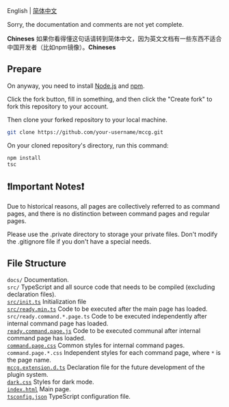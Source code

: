 English | [简体中文](./ZH-HANS-CN.md)

Sorry, the documentation and comments are not yet complete.

**Chineses** 如果你看得懂这句话请转到简体中文，因为英文文档有一些东西不适合中国开发者（比如npm镜像）。**Chineses**

## Prepare
On anyway, you need to install [Node.js](https://nodejs.org) and [npm](https://www.npmjs.com).

Click the fork button, fill in something, and then click the "Create fork" to fork this repository to your account.

Then clone your forked repository to your local machine.
```bash
git clone https://github.com/your-username/mccg.git
```
On your cloned repository's directory, run this command:
```bash
npm install
tsc
```

## ❗Important Notes❗
Due to historical reasons, all pages are collectively referred to as command pages, and there is no distinction between command pages and regular pages.

Please use the .private directory to storage your private files. Don't modify the .gitignore file if you don't have a special needs.

## File Structure <!-- Please add <br /> at the end of each line to achieve zero line spacing -->
`docs/` Documentation.<br />
`src/` TypeScript and all source code that needs to be compiled (excluding declaration files).<br />
[`src/init.ts`](../src/init.ts) Initialization file<br />
[`src/ready.min.ts`](../src/ready.min.ts) Code to be executed after the main page has loaded.<br />
`src/ready.command.*.page.ts` Code to be executed independently after internal command page has loaded.<br />
[`ready.command.page.js`](../ready.command.page.js) Code to be executed communal after internal command page has loaded.<br />
[`command.page.css`](../command.page.css) Common styles for internal command pages.<br />
`command.page.*.css` Independent styles for each command page, where `*` is the page name.<br />
[`mccg.extension.d.ts`](../mccg.extension.d.ts) Declaration file for the future development of the plugin system.<br />
[`dark.css`](../dark.css) Styles for dark mode.<br />
[`index.html`](../index.html) Main page.<br />
[`tsconfig.json`](../tsconfig.json) TypeScript configuration file.<br />